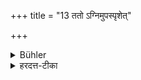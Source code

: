 +++
title = "13 ततो ऽग्निमुपस्पृशेत्"

+++

<details><summary>Bühler</summary>

13. After that he shall touch fire.
</details>

<details><summary>हरदत्त-टीका</summary>

## सूत्रम्
ततोऽग्निमुपस्पृशेत् ॥ ९ ॥  
### टिप्पनी
भुक्त्वा नियमेनाग्निरुपस्प्रष्टव्यः ॥ ९॥
</details>
